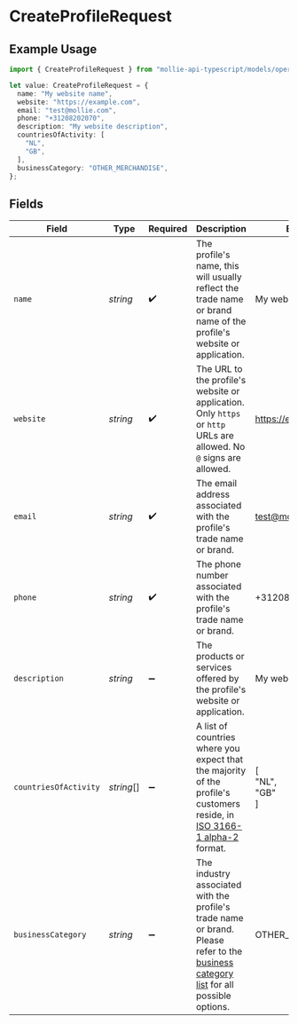 # CreateProfileRequest

## Example Usage

```typescript
import { CreateProfileRequest } from "mollie-api-typescript/models/operations";

let value: CreateProfileRequest = {
  name: "My website name",
  website: "https://example.com",
  email: "test@mollie.com",
  phone: "+31208202070",
  description: "My website description",
  countriesOfActivity: [
    "NL",
    "GB",
  ],
  businessCategory: "OTHER_MERCHANDISE",
};
```

## Fields

| Field                                                                                                                                                                       | Type                                                                                                                                                                        | Required                                                                                                                                                                    | Description                                                                                                                                                                 | Example                                                                                                                                                                     |
| --------------------------------------------------------------------------------------------------------------------------------------------------------------------------- | --------------------------------------------------------------------------------------------------------------------------------------------------------------------------- | --------------------------------------------------------------------------------------------------------------------------------------------------------------------------- | --------------------------------------------------------------------------------------------------------------------------------------------------------------------------- | --------------------------------------------------------------------------------------------------------------------------------------------------------------------------- |
| `name`                                                                                                                                                                      | *string*                                                                                                                                                                    | :heavy_check_mark:                                                                                                                                                          | The profile's name, this will usually reflect the trade name or brand name of the profile's website or application.                                                         | My website name                                                                                                                                                             |
| `website`                                                                                                                                                                   | *string*                                                                                                                                                                    | :heavy_check_mark:                                                                                                                                                          | The URL to the profile's website or application. Only `https` or `http` URLs are allowed. No `@` signs are allowed.                                                         | https://example.com                                                                                                                                                         |
| `email`                                                                                                                                                                     | *string*                                                                                                                                                                    | :heavy_check_mark:                                                                                                                                                          | The email address associated with the profile's trade name or brand.                                                                                                        | test@mollie.com                                                                                                                                                             |
| `phone`                                                                                                                                                                     | *string*                                                                                                                                                                    | :heavy_check_mark:                                                                                                                                                          | The phone number associated with the profile's trade name or brand.                                                                                                         | +31208202070                                                                                                                                                                |
| `description`                                                                                                                                                               | *string*                                                                                                                                                                    | :heavy_minus_sign:                                                                                                                                                          | The products or services offered by the profile's website or application.                                                                                                   | My website description                                                                                                                                                      |
| `countriesOfActivity`                                                                                                                                                       | *string*[]                                                                                                                                                                  | :heavy_minus_sign:                                                                                                                                                          | A list of countries where you expect that the majority of the profile's customers reside, in [ISO 3166-1 alpha-2](https://en.wikipedia.org/wiki/ISO_3166-1_alpha-2) format. | [<br/>"NL",<br/>"GB"<br/>]                                                                                                                                                  |
| `businessCategory`                                                                                                                                                          | *string*                                                                                                                                                                    | :heavy_minus_sign:                                                                                                                                                          | The industry associated with the profile's trade name or brand. Please refer to the [business category list](common-data-types#business-category) for all possible options. | OTHER_MERCHANDISE                                                                                                                                                           |